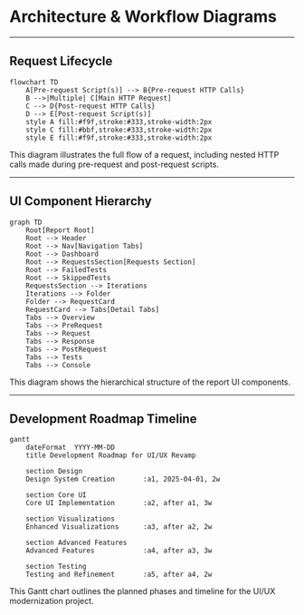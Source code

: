 # Architecture & Workflow Diagrams

---

## Request Lifecycle

```mermaid
flowchart TD
    A[Pre-request Script(s)] --> B{Pre-request HTTP Calls}
    B -->|Multiple| C[Main HTTP Request]
    C --> D{Post-request HTTP Calls}
    D --> E[Post-request Script(s)]
    style A fill:#f9f,stroke:#333,stroke-width:2px
    style C fill:#bbf,stroke:#333,stroke-width:2px
    style E fill:#f9f,stroke:#333,stroke-width:2px
```

This diagram illustrates the full flow of a request, including nested HTTP calls made during pre-request and post-request scripts.

---

## UI Component Hierarchy

```mermaid
graph TD
    Root[Report Root]
    Root --> Header
    Root --> Nav[Navigation Tabs]
    Root --> Dashboard
    Root --> RequestsSection[Requests Section]
    Root --> FailedTests
    Root --> SkippedTests
    RequestsSection --> Iterations
    Iterations --> Folder
    Folder --> RequestCard
    RequestCard --> Tabs[Detail Tabs]
    Tabs --> Overview
    Tabs --> PreRequest
    Tabs --> Request
    Tabs --> Response
    Tabs --> PostRequest
    Tabs --> Tests
    Tabs --> Console
```

This diagram shows the hierarchical structure of the report UI components.

---

## Development Roadmap Timeline

```mermaid
gantt
    dateFormat  YYYY-MM-DD
    title Development Roadmap for UI/UX Revamp

    section Design
    Design System Creation       :a1, 2025-04-01, 2w

    section Core UI
    Core UI Implementation       :a2, after a1, 3w

    section Visualizations
    Enhanced Visualizations      :a3, after a2, 2w

    section Advanced Features
    Advanced Features            :a4, after a3, 3w

    section Testing
    Testing and Refinement       :a5, after a4, 2w
```

This Gantt chart outlines the planned phases and timeline for the UI/UX modernization project.